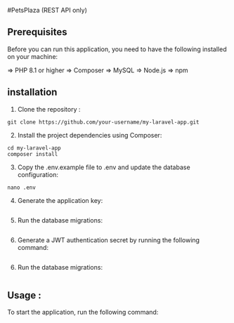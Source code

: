 #PetsPlaza (REST API only)



## Prerequisites

Before you can run this application, you need to have the following installed on your machine:

=> PHP 8.1 or higher
=> Composer
=> MySQL
=> Node.js
=> npm



## installation 

1. Clone the repository : 

```git clone https://github.com/your-username/my-laravel-app.git```



2. Install the project dependencies using Composer:

 ```
cd my-laravel-app
composer install
```


3. Copy the .env.example file to .env and update the database configuration:

```cp .env.example .env
nano .env
```


4. Generate the application key:


```php artisan key:generate
```


5. Run the database migrations:

```php artisan migrate
```


6. Generate a JWT authentication secret by running the following command:


```php artisan jwt:secret
```


6. Run the database migrations:


```php artisan db:seed
```


## Usage : 

To start the application, run the following command:


```php artisan serve
```




